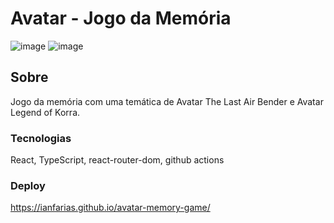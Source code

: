 # Avatar - Jogo da Memória

![image](https://user-images.githubusercontent.com/64112672/172922052-da0db134-26b1-4ee3-9fd0-89bbf7bb8456.png)
![image](https://user-images.githubusercontent.com/64112672/172922106-f50f004d-c6d9-4de0-8cce-e26169a6f1c7.png)


## Sobre

Jogo da memória com uma temática de Avatar The Last Air Bender e Avatar Legend of Korra. 

### Tecnologias
React, TypeScript, react-router-dom, github actions

### Deploy
https://ianfarias.github.io/avatar-memory-game/


